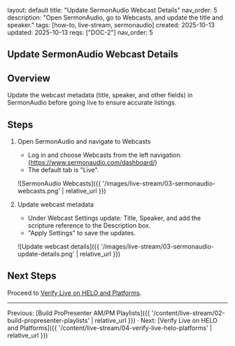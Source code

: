layout: default
title: "Update SermonAudio Webcast Details"
nav_order: 5
description: "Open SermonAudio, go to Webcasts, and update the title and speaker."
tags: [how-to, live-stream, sermonaudio]
created: 2025-10-13
updated: 2025-10-13
reqs: ["DOC-2"]
nav_order: 5

## Update SermonAudio Webcast Details

## Overview

Update the webcast metadata (title, speaker, and other fields) in SermonAudio before going live to ensure accurate listings.

## Steps

1) Open SermonAudio and navigate to Webcasts
   - Log in and choose Webcasts from the left navigation. (https://www.sermonaudio.com/dashboard/)
   - The default tab is "Live".

   ![SermonAudio Webcasts]({{ '/images/live-stream/03-sermonaudio-webcasts.png' | relative_url }})

2) Update webcast metadata
   - Under Webcast Settings update: Title, Speaker, and add the scripture reference to the Description box.
   - "Apply Settings" to save the updates.

   ![Update webcast details]({{ '/images/live-stream/03-sermonaudio-update-details.png' | relative_url }})

## Next Steps

Proceed to [Verify Live on HELO and Platforms](04-verify-live-helo-platforms.md).

---

Previous: [Build ProPresenter AM/PM Playlists]({{ '/content/live-stream/02-build-propresenter-playlists' | relative_url }}) · Next: [Verify Live on HELO and Platforms]({{ '/content/live-stream/04-verify-live-helo-platforms' | relative_url }})

